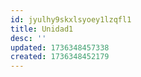 ```yaml
---
id: jyulhy9skxlsyoey1lzqfl1
title: Unidad1
desc: ''
updated: 1736348457338
created: 1736348452179
---
```

